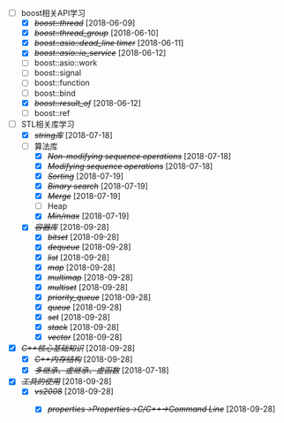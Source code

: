 * [ ] boost相关API学习
    * [X] ~~*boost::thread*~~ [2018-06-09]
    * [X] ~~*boost::thread_group*~~ [2018-06-10]
    * [X] ~~*boost::asio::dead_line timer*~~ [2018-06-11]
    * [X] ~~*boost::asio::io_service*~~ [2018-06-12]
    * [ ] boost::asio::work
    * [ ] boost::signal
    * [ ] boost::function
    * [ ] boost::bind
    * [X] ~~*boost::result_of*~~ [2018-06-12]
    * [ ] boost::ref

* [ ] STL相关库学习
   * [X] ~~*string库*~~ [2018-07-18]
   * [ ] 算法库
      * [X] ~~*Non-modifying sequence operations*~~ [2018-07-18]
      * [X] ~~*Modifying sequence operations*~~ [2018-07-18]
      * [X] ~~*Sorting*~~ [2018-07-19]
      * [X] ~~*Binary search*~~ [2018-07-19]
      * [X] ~~*Merge*~~ [2018-07-19]
      * [ ] Heap
      * [X] ~~*Min/max*~~ [2018-07-19]
   * [X] ~~*容器库*~~ [2018-09-28]
      * [X] ~~*bitset*~~ [2018-09-28]
      * [X] ~~*dequeue*~~ [2018-09-28]
      * [X] ~~*list*~~ [2018-09-28]
      * [X] ~~*map*~~ [2018-09-28]
      * [X] ~~*multimap*~~ [2018-09-28]
      * [X] ~~*multiset*~~ [2018-09-28]
      * [X] ~~*priority_queue*~~ [2018-09-28]
      * [X] ~~*queue*~~ [2018-09-28]
      * [X] ~~*set*~~ [2018-09-28]
      * [X] ~~*stack*~~ [2018-09-28]
      * [X] ~~*vector*~~ [2018-09-28]

* [X] ~~*C++核心基础知识*~~ [2018-09-28]
   * [X] ~~*C++内存结构*~~ [2018-09-28]
   * [X] ~~*多继承、虚继承、虚函数*~~ [2018-07-18]

* [X] ~~*工具的使用*~~ [2018-09-28]
   * [X] ~~*vs2008*~~ [2018-09-28]
      * [X] ~~*properties→Properties→C/C++→Command Line*~~ [2018-09-28]

